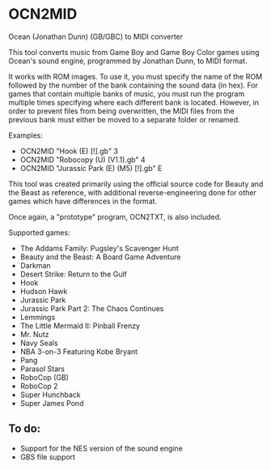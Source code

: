 # OCN2MID
Ocean (Jonathan Dunn) (GB/GBC) to MIDI converter

This tool converts music from Game Boy and Game Boy Color games using Ocean's sound engine, programmed by Jonathan Dunn, to MIDI format.

It works with ROM images. To use it, you must specify the name of the ROM followed by the number of the bank containing the sound data (in hex).
For games that contain multiple banks of music, you must run the program multiple times specifying where each different bank is located. However, in order to prevent files from being overwritten, the MIDI files from the previous bank must either be moved to a separate folder or renamed.

Examples:
* OCN2MID "Hook (E) [!].gb" 3
* OCN2MID "Robocopy (U) (V1.1).gb" 4
* OCN2MID "Jurassic Park (E) (M5) [!].gb" E

This tool was created primarily using the official source code for Beauty and the Beast as reference, with additional reverse-engineering done for other games which have differences in the format.

Once again, a "prototype" program, OCN2TXT, is also included.

Supported games:
* The Addams Family: Pugsley's Scavenger Hunt
* Beauty and the Beast: A Board Game Adventure
* Darkman
* Desert Strike: Return to the Gulf
* Hook
* Hudson Hawk
* Jurassic Park
* Jurassic Park Part 2: The Chaos Continues
* Lemmings
* The Little Mermaid II: Pinball Frenzy
* Mr. Nutz
* Navy Seals
* NBA 3-on-3 Featuring Kobe Bryant
* Pang
* Parasol Stars
* RoboCop (GB)
* RoboCop 2
* Super Hunchback
* Super James Pond

## To do:
  * Support for the NES version of the sound engine
  * GBS file support
